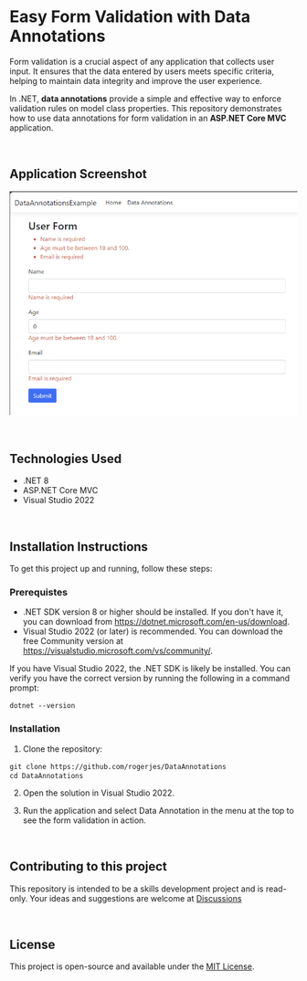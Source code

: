 # Easy Form Validation with Data Annotations
Form validation is a crucial aspect of any application that collects user input. It ensures that the data entered by users meets specific criteria, helping to maintain data integrity and improve the user experience.

In .NET, **data annotations** provide a simple and effective way to enforce validation rules on model class properties. This repository demonstrates how to use data annotations for form validation in an **ASP.NET Core MVC** application.  

<br>

## Application Screenshot
![Screenshot of the application](DataAnnotationsExample/DataAnnotationsExample/Images/AppRunningScreenshot.png)

<br>

## **Technologies Used**  
- .NET 8  
- ASP.NET Core MVC  
- Visual Studio 2022  

<br>

## Installation Instructions
To get this project up and running, follow these steps:

### Prerequistes

- .NET SDK version 8 or higher should be installed. If you don't have it, you can download from https://dotnet.microsoft.com/en-us/download.
- Visual Studio 2022 (or later) is recommended. You can download the free Community version at https://visualstudio.microsoft.com/vs/community/.

If you have Visual Studio 2022, the .NET SDK is likely be installed. You can verify you have the correct version by running the following in a command prompt:

```
dotnet --version
```

### Installation

1. Clone the repository:
```
git clone https://github.com/rogerjes/DataAnnotations
cd DataAnnotations
```

2. Open the solution in Visual Studio 2022. 

3. Run the application and select Data Annotation in the menu at the top to see the form validation in action.

<br>

## Contributing to this project
This repository is intended to be a skills development project and is read-only. Your ideas and suggestions are welcome at [Discussions](https://github.com/rogerjes/DataAnnotations/discussions/1)

<br>

## License
This project is open-source and available under the [MIT License](https://opensource.org/licenses/MIT).
